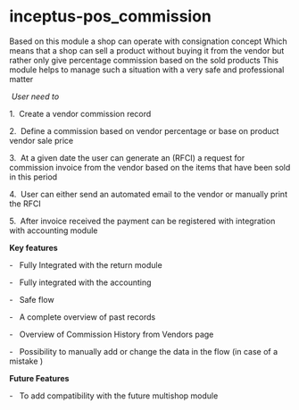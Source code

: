# inceptus-pos_commission

Based on this module a shop can operate with consignation concept
Which means that a shop can sell a product without buying it from the vendor but rather only give percentage commission based on the sold products
This module helps to manage such a situation with a very safe and professional matter

 *User need to*

1\.  Create a vendor commission record

2\.  Define a commission based on vendor percentage or base on product vendor sale price

3\.  At a given date the user can generate an (RFCI) a request for commission invoice from the vendor based on the items that have been sold in this period

4\.  User can either send an automated email to the vendor or manually print the RFCI

5\.  After invoice received the payment can be registered with integration with accounting module

**Key features**

-   Fully Integrated with the return module

-   Fully integrated with the accounting

-   Safe flow

-   A complete overview of past records

-   Overview of Commission History from Vendors page

-   Possibility to manually add or change the data in the flow (in case of a mistake )

**Future Features**

-   To add compatibility with the future multishop module
